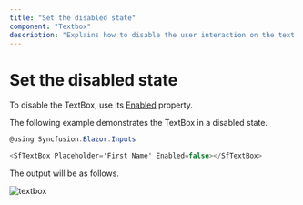 ```yaml
---
title: "Set the disabled state"
component: "Textbox"
description: "Explains how to disable the user interaction on the text box component."
---
```


# Set the disabled state

To disable the TextBox, use its
[Enabled](https://help.syncfusion.com/cr/blazor/Syncfusion.Blazor.Inputs.SfTextBox.html#Syncfusion_Blazor_Inputs_SfTextBox_Enabled)
property.

The following example demonstrates the TextBox in
a disabled state.

```csharp
@using Syncfusion.Blazor.Inputs

<SfTextBox Placeholder='First Name' Enabled=false></SfTextBox>
```

The output will be as follows.

![textbox](../images/disabled.png)